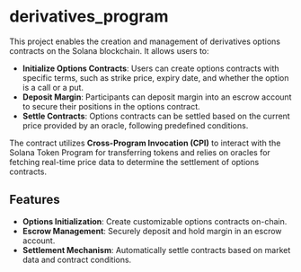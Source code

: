 # derivatives_program

This project enables the creation and management of derivatives options contracts on the Solana blockchain. It allows users to:

- **Initialize Options Contracts**: Users can create options contracts with specific terms, such as strike price, expiry date, and whether the option is a call or a put.
- **Deposit Margin**: Participants can deposit margin into an escrow account to secure their positions in the options contract.
- **Settle Contracts**: Options contracts can be settled based on the current price provided by an oracle, following predefined conditions.

The contract utilizes **Cross-Program Invocation (CPI)** to interact with the Solana Token Program for transferring tokens and relies on oracles for fetching real-time price data to determine the settlement of options contracts.

## Features

- **Options Initialization**: Create customizable options contracts on-chain.
- **Escrow Management**: Securely deposit and hold margin in an escrow account.
- **Settlement Mechanism**: Automatically settle contracts based on market data and contract conditions.
